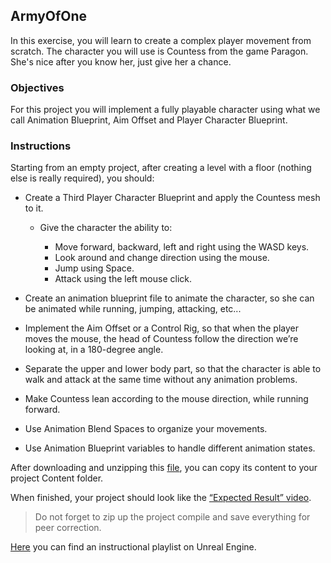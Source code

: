 ## ArmyOfOne

In this exercise, you will learn to create a complex player movement from scratch. The character you will use is Countess from the game Paragon. She's nice after you know her, just give her a chance.

### Objectives

For this project you will implement a fully playable character using what we call Animation Blueprint, Aim Offset and Player Character Blueprint.

### Instructions

Starting from an empty project, after creating a level with a floor (nothing else is really required), you should:

- Create a Third Player Character Blueprint and apply the Countess mesh to it.

  - Give the character the ability to:

    - Move forward, backward, left and right using the WASD keys.
    - Look around and change direction using the mouse.
    - Jump using Space.
    - Attack using the left mouse click.

- Create an animation blueprint file to animate the character, so she can be animated while running, jumping, attacking, etc...

- Implement the Aim Offset or a Control Rig, so that when the player moves the mouse, the head of Countess follow the direction we’re looking at, in a 180-degree angle.

- Separate the upper and lower body part, so that the character is able to walk and attack at the same time without any animation problems.

- Make Countess lean according to the mouse direction, while running forward.

- Use Animation Blend Spaces to organize your movements.

- Use Animation Blueprint variables to handle different animation states.

After downloading and unzipping this [file](https://assets.01-edu.org/Unreal-Engine-Piscine/ArmyOfOne.zip), you can copy its content to your project Content folder.

When finished, your project should look like the [“Expected Result” video](https://youtu.be/sebi5icA1MM).

> Do not forget to zip up the project compile and save everything for peer correction.

[Here](https://www.youtube.com/playlist?list=PLHyAJ_GrRtf9sxZqgfPVM06PrLk8_CWA-) you can find an instructional playlist on Unreal Engine.
